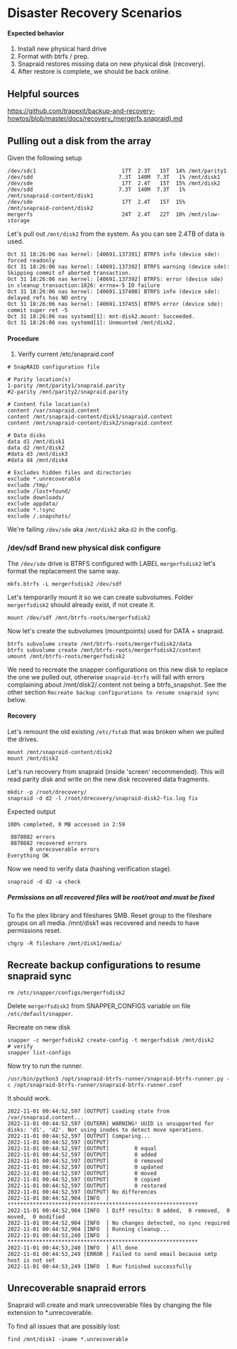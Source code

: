 # Disaster Recovery Scenarios

#### Expected behavior

1. Install new physical hard drive
1. Format with btrfs / prep.
1. Snapraid restores missing data on new physical disk (recovery).
1. After restore is complete, we should be back online. 

## Helpful sources

https://github.com/trapexit/backup-and-recovery-howtos/blob/master/docs/recovery_(mergerfs,snapraid).md 

## Pulling out a disk from the array

Given the following setup
```
/dev/sdc1                           17T  2.3T   15T  14% /mnt/parity1
/dev/sdd                           7.3T  140M  7.3T   1% /mnt/disk1
/dev/sde                            17T  2.4T   15T  15% /mnt/disk2
/dev/sdd                           7.3T  140M  7.3T   1% /mnt/snapraid-content/disk1
/dev/sde                            17T  2.4T   15T  15% /mnt/snapraid-content/disk2
mergerfs                            24T  2.4T   22T  10% /mnt/slow-storage
```

Let's pull out `/mnt/disk2` from the system. As you can see 2.4TB of data is used.

```
Oct 31 18:26:06 nas kernel: [40691.137391] BTRFS info (device sde): forced readonly
Oct 31 18:26:06 nas kernel: [40691.137392] BTRFS warning (device sde): Skipping commit of aborted transaction.
Oct 31 18:26:06 nas kernel: [40691.137392] BTRFS: error (device sde) in cleanup_transaction:1826: errno=-5 IO failure
Oct 31 18:26:06 nas kernel: [40691.137400] BTRFS info (device sde): delayed_refs has NO entry
Oct 31 18:26:06 nas kernel: [40691.137455] BTRFS error (device sde): commit super ret -5
Oct 31 18:26:06 nas systemd[1]: mnt-disk2.mount: Succeeded.
Oct 31 18:26:06 nas systemd[1]: Unmounted /mnt/disk2.
```


#### Procedure

1. Verify current /etc/snapraid.conf

```
# SnapRAID configuration file

# Parity location(s)
1-parity /mnt/parity1/snapraid.parity
#2-parity /mnt/parity2/snapraid.parity

# Content file location(s)
content /var/snapraid.content
content /mnt/snapraid-content/disk1/snapraid.content
content /mnt/snapraid-content/disk2/snapraid.content

# Data disks
data d1 /mnt/disk1
data d2 /mnt/disk2
#data d3 /mnt/disk3
#data d4 /mnt/disk4

# Excludes hidden files and directories
exclude *.unrecoverable
exclude /tmp/
exclude /lost+found/
exclude downloads/
exclude appdata/
exclude *.!sync
exclude /.snapshots/
```

We're failing `/dev/sde` aka `/mnt/disk2` aka `d2` in the config.

### /dev/sdf Brand new physical disk configure 

The `/dev/sde` drive is BTRFS configured with LABEL `mergerfsdisk2` let's format the replacement the same way.

```
mkfs.btrfs -L mergerfsdisk2 /dev/sdf
```

Let's temporarily mount it so we can create subvolumes. Folder `mergerfsdisk2` should already exist, if not create it.

```
mount /dev/sdf /mnt/btrfs-roots/mergerfsdisk2
```

Now let's create the subvolumes (mountpoints) used for DATA + snapraid.

```
btrfs subvolume create /mnt/btrfs-roots/mergerfsdisk2/data
btrfs subvolume create /mnt/btrfs-roots/mergerfsdisk2/content
umount /mnt/btrfs-roots/mergerfsdisk2
```

We need to recreate the snapper configurations on this new disk to replace the one we pulled out, otherwise `snapraid-btrfs` will fail with errors complaining about /mnt/disk2/.content not being a btrfs_snapshot. See the other section `Recreate backup configurations to resume snapraid sync` below.

#### Recovery 

Let's remount the old existing `/etc/fstab` that was broken when we pulled the drives.

```
mount /mnt/snapraid-content/disk2
mount /mnt/disk2
```

Let's run recovery from snapraid (inside 'screen' recommended). This will read parity disk and write on the new disk recovered data fragments. 

```
mkdir -p /root/drecovery/
snapraid -d d2 -l /root/drecovery/snapraid-disk2-fix.log fix
```

Expected output

```
100% completed, 0 MB accessed in 2:59

 8870882 errors
 8870882 recovered errors
       0 unrecoverable errors
Everything OK
```

Now we need to verify data (hashing verification stage).

`snapraid -d d2 -a check`

##### Permissions on all recovered files will be root/root and must be fixed

To fix the plex library and fileshares SMB. Reset group to the fileshare groups on all media. /mnt/disk1 was recovered and needs to have permissions reset. 

```
chgrp -R fileshare /mnt/disk1/media/
```

## Recreate backup configurations to resume snapraid sync

```
rm /etc/snapper/configs/mergerfsdisk2
```

Delete `mergerfsdisk2` from SNAPPER_CONFIGS variable on file `/etc/default/snapper`.

Recreate on new disk

```
snapper -c mergerfsdisk2 create-config -t mergerfsdisk /mnt/disk2
# verify
snapper list-configs
```

Now try to run the runner.

```
/usr/bin/python3 /opt/snapraid-btrfs-runner/snapraid-btrfs-runner.py -c /opt/snapraid-btrfs-runner/snapraid-btrfs-runner.conf
```

It should work.

```
2022-11-01 00:44:52,597 [OUTPUT] Loading state from /var/snapraid.content...
2022-11-01 00:44:52,597 [OUTERR] WARNING! UUID is unsupported for disks: 'd1', 'd2'. Not using inodes to detect move operations.
2022-11-01 00:44:52,597 [OUTPUT] Comparing...
2022-11-01 00:44:52,597 [OUTPUT]
2022-11-01 00:44:52,597 [OUTPUT]        0 equal
2022-11-01 00:44:52,597 [OUTPUT]        0 added
2022-11-01 00:44:52,597 [OUTPUT]        0 removed
2022-11-01 00:44:52,597 [OUTPUT]        0 updated
2022-11-01 00:44:52,597 [OUTPUT]        0 moved
2022-11-01 00:44:52,597 [OUTPUT]        0 copied
2022-11-01 00:44:52,597 [OUTPUT]        0 restored
2022-11-01 00:44:52,597 [OUTPUT] No differences
2022-11-01 00:44:52,904 [INFO  ] ************************************************************
2022-11-01 00:44:52,904 [INFO  ] Diff results: 0 added,  0 removed,  0 moved,  0 modified
2022-11-01 00:44:52,904 [INFO  ] No changes detected, no sync required
2022-11-01 00:44:52,904 [INFO  ] Running cleanup...
2022-11-01 00:44:53,240 [INFO  ] ************************************************************
2022-11-01 00:44:53,240 [INFO  ] All done
2022-11-01 00:44:53,249 [ERROR ] Failed to send email because smtp host is not set
2022-11-01 00:44:53,249 [INFO  ] Run finished successfully
```

## Unrecoverable snapraid errors

Snapraid will create and mark unrecoverable files by changing the file extension to *.unrecoverable.

To find all issues that are possibly lost:

```
find /mnt/disk1 -iname *.unrecoverable
```